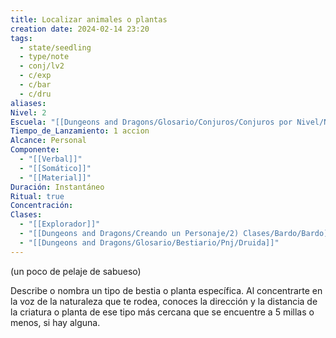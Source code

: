```yaml
---
title: Localizar animales o plantas
creation date: 2024-02-14 23:20
tags:
  - state/seedling
  - type/note
  - conj/lv2
  - c/exp
  - c/bar
  - c/dru
aliases: 
Nivel: 2
Escuela: "[[Dungeons and Dragons/Glosario/Conjuros/Conjuros por Nivel/Nivel 4/Adivinación|Adivinación]]"
Tiempo_de_Lanzamiento: 1 accion
Alcance: Personal
Componente:
  - "[[Verbal]]"
  - "[[Somático]]"
  - "[[Material]]"
Duración: Instantáneo
Ritual: true
Concentración: 
Clases:
  - "[[Explorador]]"
  - "[[Dungeons and Dragons/Creando un Personaje/2) Clases/Bardo/Bardo]]"
  - "[[Dungeons and Dragons/Glosario/Bestiario/Pnj/Druida]]"
---
```

(un poco de pelaje de sabueso)

Describe o nombra un tipo de bestia o planta específica. Al concentrarte en la voz de la naturaleza que te rodea, conoces la dirección y la distancia de la criatura o planta de ese tipo más cercana que se encuentre a 5 millas o menos, si hay alguna.